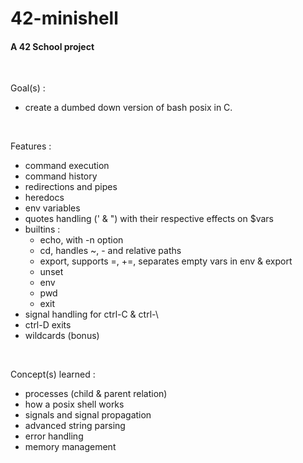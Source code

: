 # 42-minishell
#### A 42 School project
<br>

Goal(s) : 
- create a dumbed down version of bash posix in C.
<br>

Features :
- command execution
- command history
- redirections and pipes
- heredocs
- env variables
- quotes handling (' & ") with their respective effects on $vars
- builtins :
  - echo, with -n option
  - cd, handles ~, - and relative paths
  - export, supports =, +=, separates empty vars in env & export
  - unset
  - env
  - pwd
  - exit
- signal handling for ctrl-C & ctrl-\
- ctrl-D exits
- wildcards (bonus)
<br>

Concept(s) learned :
- processes (child & parent relation)
- how a posix shell works
- signals and signal propagation
- advanced string parsing
- error handling
- memory management
